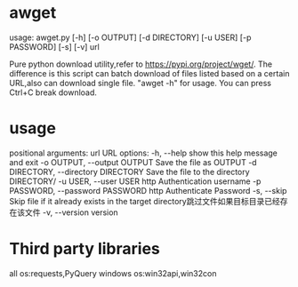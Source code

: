 # awget
usage: awget.py [-h] [-o OUTPUT] [-d DIRECTORY] [-u USER] [-p PASSWORD] [-s] [-v] url

Pure python download utility,refer to https://pypi.org/project/wget/. The difference is this script can batch download
of files listed based on a certain URL,also can download single file. "awget -h" for usage. You can press Ctrl+C break
download.
# usage
positional arguments:
  url                   URL
options:
  -h, --help   show this help message and exit
  -o OUTPUT, --output OUTPUT Save the file as OUTPUT
  -d DIRECTORY, --directory DIRECTORY Save the file to the directory DIRECTORY/
  -u USER, --user USER  http Authentication username
  -p PASSWORD, --password PASSWORD    http Authenticate Password
  -s, --skip      Skip file if it already exists in the target directory跳过文件如果目标目录已经存在该文件
  -v, --version    version
# Third party libraries
all os:requests,PyQuery
windows os:win32api,win32con

